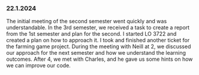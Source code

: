 ### 22.1.2024
The initial meeting of the second semester went quickly and was understandable. In the 3rd semester, we received a task to create a report from the 1st semester and plan for the second. I started LO 3722 and created a plan on how to approach it. I took and finished another ticket for the farming game project. During the meeting with Neill at 2, we discussed our approach for the next semester and how we understand the learning outcomes. After 4, we met with Charles, and he gave us some hints on how we can improve our code.